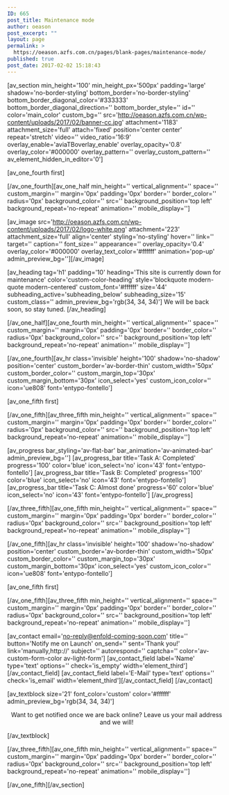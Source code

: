 ```yaml
---
ID: 665
post_title: Maintenance mode
author: oeason
post_excerpt: ""
layout: page
permalink: >
  https://oeason.azfs.com.cn/pages/blank-pages/maintenance-mode/
published: true
post_date: 2017-02-02 15:18:43
---
```

[av_section min_height='100' min_height_px='500px' padding='large' shadow='no-border-styling' bottom_border='no-border-styling' bottom_border_diagonal_color='#333333' bottom_border_diagonal_direction='' bottom_border_style='' id='' color='main_color' custom_bg='' src='http://oeason.azfs.com.cn/wp-content/uploads/2017/02/banner-cc.jpg' attachment='1183' attachment_size='full' attach='fixed' position='center center' repeat='stretch' video='' video_ratio='16:9' overlay_enable='aviaTBoverlay_enable' overlay_opacity='0.8' overlay_color='#000000' overlay_pattern='' overlay_custom_pattern='' av_element_hidden_in_editor='0']

[av_one_fourth first]

[/av_one_fourth][av_one_half min_height='' vertical_alignment='' space='' custom_margin='' margin='0px' padding='0px' border='' border_color='' radius='0px' background_color='' src='' background_position='top left' background_repeat='no-repeat' animation='' mobile_display='']

[av_image src='http://oeason.azfs.com.cn/wp-content/uploads/2017/02/logo-white.png' attachment='223' attachment_size='full' align='center' styling='no-styling' hover='' link='' target='' caption='' font_size='' appearance='' overlay_opacity='0.4' overlay_color='#000000' overlay_text_color='#ffffff' animation='pop-up' admin_preview_bg=''][/av_image]

[av_heading tag='h1' padding='10' heading='This site is currently down for maintenance' color='custom-color-heading' style='blockquote modern-quote modern-centered' custom_font='#ffffff' size='44' subheading_active='subheading_below' subheading_size='15' custom_class='' admin_preview_bg='rgb(34, 34, 34)']
We will be back soon, so stay tuned.
[/av_heading]

[/av_one_half][av_one_fourth min_height='' vertical_alignment='' space='' custom_margin='' margin='0px' padding='0px' border='' border_color='' radius='0px' background_color='' src='' background_position='top left' background_repeat='no-repeat' animation='' mobile_display='']

[/av_one_fourth][av_hr class='invisible' height='100' shadow='no-shadow' position='center' custom_border='av-border-thin' custom_width='50px' custom_border_color='' custom_margin_top='30px' custom_margin_bottom='30px' icon_select='yes' custom_icon_color='' icon='ue808' font='entypo-fontello']

[av_one_fifth first]

[/av_one_fifth][av_three_fifth min_height='' vertical_alignment='' space='' custom_margin='' margin='0px' padding='0px' border='' border_color='' radius='0px' background_color='' src='' background_position='top left' background_repeat='no-repeat' animation='' mobile_display='']

[av_progress bar_styling='av-flat-bar' bar_animation='av-animated-bar' admin_preview_bg='']
[av_progress_bar title='Task A: Completed' progress='100' color='blue' icon_select='no' icon='43' font='entypo-fontello']
[av_progress_bar title='Task B: Completed' progress='100' color='blue' icon_select='no' icon='43' font='entypo-fontello']
[av_progress_bar title='Task C: Almost done' progress='60' color='blue' icon_select='no' icon='43' font='entypo-fontello']
[/av_progress]

[/av_three_fifth][av_one_fifth min_height='' vertical_alignment='' space='' custom_margin='' margin='0px' padding='0px' border='' border_color='' radius='0px' background_color='' src='' background_position='top left' background_repeat='no-repeat' animation='' mobile_display='']

[/av_one_fifth][av_hr class='invisible' height='100' shadow='no-shadow' position='center' custom_border='av-border-thin' custom_width='50px' custom_border_color='' custom_margin_top='30px' custom_margin_bottom='30px' icon_select='yes' custom_icon_color='' icon='ue808' font='entypo-fontello']

[av_one_fifth first]

[/av_one_fifth][av_three_fifth min_height='' vertical_alignment='' space='' custom_margin='' margin='0px' padding='0px' border='' border_color='' radius='0px' background_color='' src='' background_position='top left' background_repeat='no-repeat' animation='' mobile_display='']

[av_contact email='no-reply@enfold-coming-soon.com' title='' button='Notify me on Launch' on_send='' sent='Thank you!' link='manually,http://' subject='' autorespond='' captcha='' color='av-custom-form-color av-light-form']
[av_contact_field label='Name' type='text' options='' check='is_empty' width='element_third'][/av_contact_field]
[av_contact_field label='E-Mail' type='text' options='' check='is_email' width='element_third'][/av_contact_field]
[/av_contact]

[av_textblock size='21' font_color='custom' color='#ffffff' admin_preview_bg='rgb(34, 34, 34)']
<p style="text-align: center;">Want to get notified once we are back online? Leave us your mail address and we will!</p>
[/av_textblock]

[/av_three_fifth][av_one_fifth min_height='' vertical_alignment='' space='' custom_margin='' margin='0px' padding='0px' border='' border_color='' radius='0px' background_color='' src='' background_position='top left' background_repeat='no-repeat' animation='' mobile_display='']

[/av_one_fifth][/av_section]